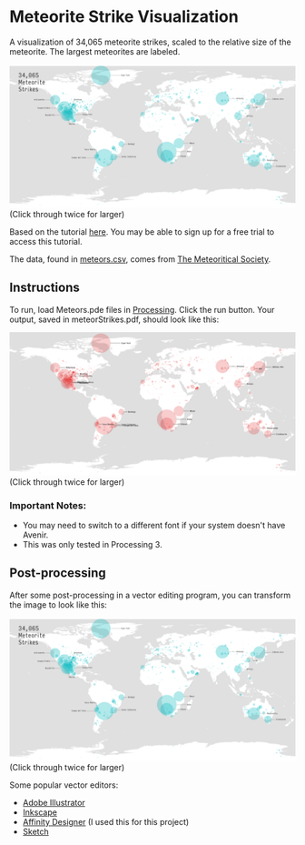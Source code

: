 # Meteorite Strike Visualization

A visualization of 34,065 meteorite strikes, scaled to the relative size of the meteorite. The largest meteorites are labeled.

![meteor visualization](./meteorStrikesPost.png "post-processed meteor visualization")
(Click through twice for larger)

Based on the tutorial [here](https://www.skillshare.com/classes/Designing-Data-Visualizations-Getting-Started-with-Processing/1063775924). You may be able to sign up for a free trial to access this tutorial.

The data, found in [meteors.csv](./meteors.csv), comes from [The Meteoritical Society](https://www.lpi.usra.edu).

## Instructions

To run, load Meteors.pde files in [Processing](https://processing.org/). Click the run button. Your output, saved in meteorStrikes.pdf, should look like this:

![meteor visualization](./meteorStrikes.png "meteor visualization output from Processing")
(Click through twice for larger)

### Important Notes:
* You may need to switch to a different font if your system doesn't have Avenir.
* This was only tested in Processing 3.

## Post-processing

After some post-processing in a vector editing program, you can transform the image to look like this:

![meteor visualization](./meteorStrikesPost.png "post-processed meteor visualization")
(Click through twice for larger)

Some popular vector editors:
* [Adobe Illustrator](http://www.adobe.com/products/illustrator.html)
* [Inkscape](https://inkscape.org/en/)
* [Affinity Designer](https://affinity.serif.com/en-us/designer/) (I used this for this project)
* [Sketch](https://www.sketchapp.com/)